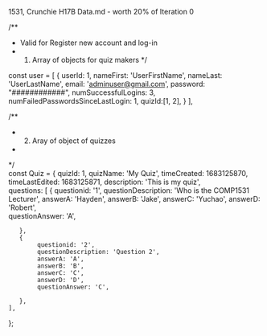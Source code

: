 
1531, Crunchie H17B
Data.md - worth 20% of Iteration 0

/**
 * Valid for Register new account and log-in
 * 1. Array of objects for quiz makers
 */

const user = [
    {
    userId: 1,
    nameFirst: 'UserFirstName',
    nameLast: 'UserLastName',
    email: 'adminuser@gmail.com',
    password: "############",
    numSuccessfulLogins: 3,
    numFailedPasswordsSinceLastLogin: 1,
    quizId:[1, 2],
    }
],

/**
 * 2. Aray of object of quizzes
 * 
 */  
const Quiz = {
    quizId: 1,
    quizName: 'My Quiz',
    timeCreated: 1683125870,
    timeLastEdited: 1683125871,
    description: 'This is my quiz',  
    questions: [
       {
            questionid: '1',
            questionDescription: 'Who is the COMP1531 Lecturer',
            answerA: 'Hayden',
            answerB: 'Jake',
            answerC: 'Yuchao',
            answerD: 'Robert',            
            questionAnswer: 'A',

       },
       {
            questionid: '2',
            questionDescription: 'Question 2',
            answerA: 'A',
            answerB: 'B',
            answerC: 'C',
            answerD: 'D',            
            questionAnswer: 'C',

       },             
    ],
};

